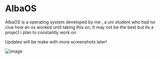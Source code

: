# AlbaOS #
AlbaOS is a operating system developed by me , a uni student who had no clue how an os worked until taking this on,
It may not be the best but its a project i plan to constantly work on 

Updates will be make with more screenshots later!

![image](https://github.com/CamH04/AlbaOS/assets/104907445/29feb86e-8122-4058-a9b1-0ff9ae5f10ab)

